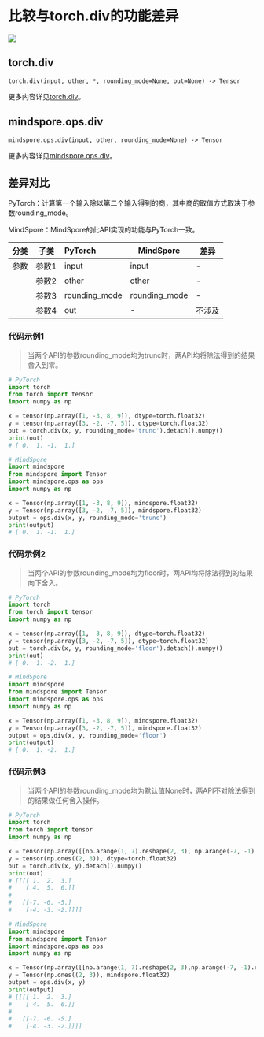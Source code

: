 # 比较与torch.div的功能差异

<a href="https://gitee.com/mindspore/docs/blob/master/docs/mindspore/source_zh_cn/note/api_mapping/pytorch_diff/div.md" target="_blank"><img src="https://mindspore-website.obs.cn-north-4.myhuaweicloud.com/website-images/r2.0/resource/_static/logo_source.png"></a>

## torch.div

```text
torch.div(input, other, *, rounding_mode=None, out=None) -> Tensor
```

更多内容详见[torch.div](https://pytorch.org/docs/1.8.1/generated/torch.div.html)。

## mindspore.ops.div

```text
mindspore.ops.div(input, other, rounding_mode=None) -> Tensor
```

更多内容详见[mindspore.ops.div](https://mindspore.cn/docs/zh-CN/master/api_python/ops/mindspore.ops.div.html)。

## 差异对比

PyTorch：计算第一个输入除以第二个输入得到的商，其中商的取值方式取决于参数rounding_mode。

MindSpore：MindSpore的此API实现的功能与PyTorch一致。

| 分类 | 子类  | PyTorch       | MindSpore | 差异                                |
|:----|-----|:--------------|-----------|-----------------------------------|
| 参数| 参数1 | input         | input         | -                                 |
| | 参数2 | other         | other        | -                                 |
| | 参数3 | rounding_mode | rounding_mode | -                                 |
| | 参数4 | out           | -         |不涉及 |

### 代码示例1

> 当两个API的参数rounding_mode均为trunc时，两API均将除法得到的结果舍入到零。

```python
# PyTorch
import torch
from torch import tensor
import numpy as np

x = tensor(np.array([1, -3, 8, 9]), dtype=torch.float32)
y = tensor(np.array([3, -2, -7, 5]), dtype=torch.float32)
out = torch.div(x, y, rounding_mode='trunc').detach().numpy()
print(out)
# [ 0.  1. -1.  1.]

# MindSpore
import mindspore
from mindspore import Tensor
import mindspore.ops as ops
import numpy as np

x = Tensor(np.array([1, -3, 8, 9]), mindspore.float32)
y = Tensor(np.array([3, -2, -7, 5]), mindspore.float32)
output = ops.div(x, y, rounding_mode='trunc')
print(output)
# [ 0.  1. -1.  1.]
```

### 代码示例2

> 当两个API的参数rounding_mode均为floor时，两API均将除法得到的结果向下舍入。

```python
# PyTorch
import torch
from torch import tensor
import numpy as np

x = tensor(np.array([1, -3, 8, 9]), dtype=torch.float32)
y = tensor(np.array([3, -2, -7, 5]), dtype=torch.float32)
out = torch.div(x, y, rounding_mode='floor').detach().numpy()
print(out)
# [ 0.  1. -2.  1.]

# MindSpore
import mindspore
from mindspore import Tensor
import mindspore.ops as ops
import numpy as np

x = Tensor(np.array([1, -3, 8, 9]), mindspore.float32)
y = Tensor(np.array([3, -2, -7, 5]), mindspore.float32)
output = ops.div(x, y, rounding_mode='floor')
print(output)
# [ 0.  1. -2.  1.]
```

### 代码示例3

> 当两个API的参数rounding_mode均为默认值None时，两API不对除法得到的结果做任何舍入操作。

```python
# PyTorch
import torch
from torch import tensor
import numpy as np

x = tensor(np.array([[np.arange(1, 7).reshape(2, 3), np.arange(-7, -1).reshape(2, 3)]]), dtype=torch.float32)
y = tensor(np.ones((2, 3)), dtype=torch.float32)
out = torch.div(x, y).detach().numpy()
print(out)
# [[[[ 1.  2.  3.]
#    [ 4.  5.  6.]]
#
#   [[-7. -6. -5.]
#    [-4. -3. -2.]]]]

# MindSpore
import mindspore
from mindspore import Tensor
import mindspore.ops as ops
import numpy as np

x = Tensor(np.array([[np.arange(1, 7).reshape(2, 3),np.arange(-7, -1).reshape(2, 3)]]), mindspore.float32)
y = Tensor(np.ones((2, 3)), mindspore.float32)
output = ops.div(x, y)
print(output)
# [[[[ 1.  2.  3.]
#    [ 4.  5.  6.]]
#
#   [[-7. -6. -5.]
#    [-4. -3. -2.]]]]
```
